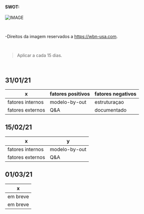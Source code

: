 #### SWOT:

![IMAGE](https://wbn-usa.com/wp-content/uploads/2019/11/modelo-de-matriz-swot-1024x683-1.jpg)

<br/>

-Direitos da imagem reservados a https://wbn-usa.com. 

<br/>

> Aplicar a cada 15 dias.
       
<br/>


## 31/01/21

| x                | fatores positivos |  fatores negativos |
-------------------| ----------------- | ------------------ |
| fatores internos |modelo-by-out      | estruturaçao       |
| fatores externos | Q&A               |  documentado       |


## 15/02/21

| x                |y                  |
-------------------| ----------------- | 
| fatores internos |modelo-by-out      |
| fatores externos | Q&A               |

## 01/03/21

| x                |
-------------------| 
| em breve         |
| em breve         | 
